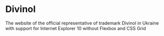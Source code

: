 # Divinol
The website of the official representative of trademark Divinol in Ukraine with support for Internet Explorer 10 without Flexbox and CSS Grid
